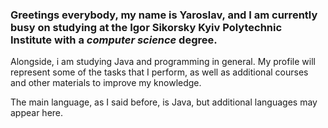 ### Greetings everybody, my name is Yaroslav, and I am currently busy on studying at the Igor Sikorsky Kyiv Polytechnic Institute with a *computer science* degree. 
Alongside, i am studying Java and programming in general. My profile will represent some of the tasks that I perform, as well as additional courses and other
materials to improve my knowledge.

The main language, as I said before, is Java, but additional languages may appear here.
